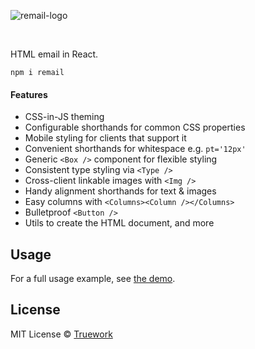 ![remail-logo](https://user-images.githubusercontent.com/4732330/169409470-60eb3540-e749-417b-a1dc-c4f4aaed150d.png)

<br />

HTML email in React.

```
npm i remail
```

#### Features

- CSS-in-JS theming
- Configurable shorthands for common CSS properties
- Mobile styling for clients that support it
- Convenient shorthands for whitespace e.g. `pt='12px'`
- Generic `<Box />` component for flexible styling
- Consistent type styling via `<Type />`
- Cross-client linkable images with `<Img />`
- Handy alignment shorthands for text & images
- Easy columns with `<Columns><Column /></Columns>`
- Bulletproof `<Button />`
- Utils to create the HTML document, and more

## Usage

For a full usage example, see [the
demo](https://github.com/truework/remail/blob/main/demo/index.tsx).

## License

MIT License © [Truework](https://www.truework.com)
